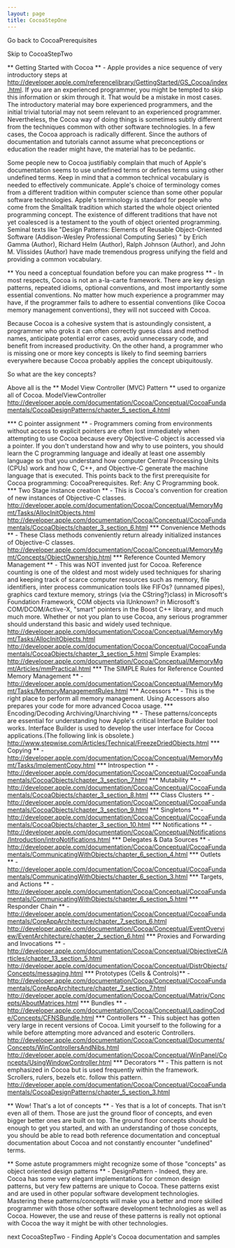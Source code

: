 ```yaml
---
layout: page
title: CocoaStepOne
---
```


Go back to CocoaPrerequisites 

Skip to CocoaStepTwo

** Getting Started with Cocoa ** - Apple provides a nice sequence of very introductory steps at http://developer.apple.com/referencelibrary/GettingStarted/GS_Cocoa/index.html.  If you are an experienced programmer, you might be tempted to skip this information or skim through it.  That would be a mistake in most cases.  The introductory material may bore experienced programmers, and the initial trivial tutorial may not seem relevant to an experienced programmer.  Nevertheless, the Cocoa way of doing things is sometimes subtly different from the techniques common with other software technologies.  In a few cases, the Cocoa approach is radically different.  Since the authors of documentation and tutorials cannot assume what preconceptions or education the reader might have, the material has to be pedantic.

Some people new to Cocoa justifiably complain that much of Apple's documentation seems to use undefined terms or defines terms using other undefined terms.  Keep in mind that a common technical vocabulary is needed to effectively communicate.  Apple's choice of terminology comes from a different tradition within computer science than some other popular software technologies.  Apple's terminology is standard for people who come from the Smalltalk tradition which started the whole object oriented programming concept.  The existence of different traditions that have not yet coalesced is a testament to the youth of object oriented programming.  Seminal texts like "Design Patterns: Elements of Reusable Object-Oriented Software (Addison-Wesley Professional Computing Series) " by Erich Gamma (Author), Richard Helm (Author), Ralph Johnson (Author), and John M. Vlissides (Author) have made tremendous progress unifying the field and providing a common vocabulary.

** You need a conceptual foundation before you can make progress ** - In most respects, Cocoa is not an a-la-carte framework.  There are key design patterns, repeated idioms, optional conventions, and most importantly some essential conventions.  No matter how much experience a programmer may have, if the programmer fails to adhere to essential conventions (like Cocoa memory management conventions), they will not succeed with Cocoa.  

Because Cocoa is a cohesive system that is astoundingly consistent, a programmer who groks it can often correctly guess class and method names,  anticipate potential error cases, avoid unnecessary code, and benefit from increased productivity.  On the other hand, a programmer who is missing one or more key concepts is likely to find seeming barriers everywhere because Cocoa probably applies the concept ubiquitously.

So what are the key concepts?

Above all is the ** Model View Controller (MVC) Pattern ** used to organize all of Cocoa.  ModelViewController http://developer.apple.com/documentation/Cocoa/Conceptual/CocoaFundamentals/CocoaDesignPatterns/chapter_5_section_4.html


*** C pointer assignment ** - Programmers coming from environments without access to explicit pointers are often lost immediately when attempting to use Cocoa because every Objective-C object is accessed via a pointer. If you don't understand how and why to use pointers, you should learn the C programming language and ideally at least one assembly language so that you understand how computer Central Processing Units (CPUs) work and how C, C++, and Objective-C generate the machine language that is executed. This points back to the first prerequisite for Cocoa programming: CocoaPrerequisites. Ref: Any C Programming book.
*** Two Stage instance creation ** - This is Cocoa's convention for creation of new instances of Objective-C classes. http://developer.apple.com/documentation/Cocoa/Conceptual/MemoryMgmt/Tasks/AllocInitObjects.html http://developer.apple.com/documentation/Cocoa/Conceptual/CocoaFundamentals/CocoaObjects/chapter_3_section_6.html
*** Convenience Methods ** - These Class methods conveniently return already initialized instances of Objective-C classes.  http://developer.apple.com/documentation/Cocoa/Conceptual/MemoryMgmt/Concepts/ObjectOwnership.html
*** Reference Counted Memory Management ** - This was NOT invented just for Cocoa. Reference counting is one of the oldest and most widely used techniques for sharing and keeping track of scarce computer resources such as memory, file identifiers, inter process communication tools like FIFOs? (unnamed pipes), graphics card texture memory, strings (via the CString?)class) in Microsoft's Foundation Framework, COM objects via IUnknown? in Microsoft's COM/DCOM/Active-X, "smart" pointers in the Boost C++ library, and much much more. Whether or not you plan to use Cocoa, any serious programmer should understand this basic and widely used technique.  http://developer.apple.com/documentation/Cocoa/Conceptual/MemoryMgmt/Tasks/AllocInitObjects.html http://developer.apple.com/documentation/Cocoa/Conceptual/CocoaFundamentals/CocoaObjects/chapter_3_section_5.html  Simple Examples: http://developer.apple.com/documentation/Cocoa/Conceptual/MemoryMgmt/Articles/mmPractical.html
*** The SIMPLE Rules for Reference Counted Memory Management ** - http://developer.apple.com/documentation/Cocoa/Conceptual/MemoryMgmt/Tasks/MemoryManagementRules.html
*** Accessors ** - This is the right place to perform all memory management.  Using Accessors also prepares your code for more advanced Cocoa usage.
*** Encoding/Decoding Archiving/Unarchiving ** - These patterns/concepts are essential for understanding how Apple's critical Interface Builder tool works.  Interface Builder is used to develop the user interface for Cocoa applications.(The following link is obsolete.)  http://www.stepwise.com/Articles/Technical/FreezeDriedObjects.html
*** Copying ** - http://developer.apple.com/documentation/Cocoa/Conceptual/MemoryMgmt/Tasks/ImplementCopy.html
*** Introspection ** - http://developer.apple.com/documentation/Cocoa/Conceptual/CocoaFundamentals/CocoaObjects/chapter_3_section_7.html
*** Mutability ** - http://developer.apple.com/documentation/Cocoa/Conceptual/CocoaFundamentals/CocoaObjects/chapter_3_section_8.html
*** Class Clusters ** - http://developer.apple.com/documentation/Cocoa/Conceptual/CocoaFundamentals/CocoaObjects/chapter_3_section_9.html
*** Singletons ** - http://developer.apple.com/documentation/Cocoa/Conceptual/CocoaFundamentals/CocoaObjects/chapter_3_section_10.html
*** Notifications ** - http://developer.apple.com/documentation/Cocoa/Conceptual/Notifications/Introduction/introNotifications.html
*** Delegates & Data Sources ** - http://developer.apple.com/documentation/Cocoa/Conceptual/CocoaFundamentals/CommunicatingWithObjects/chapter_6_section_4.html
*** Outlets ** - http://developer.apple.com/documentation/Cocoa/Conceptual/CocoaFundamentals/CommunicatingWithObjects/chapter_6_section_3.html
*** Targets, and Actions ** -
http://developer.apple.com/documentation/Cocoa/Conceptual/CocoaFundamentals/CommunicatingWithObjects/chapter_6_section_5.html
*** Responder Chain ** - http://developer.apple.com/documentation/Cocoa/Conceptual/CocoaFundamentals/CoreAppArchitecture/chapter_7_section_6.html http://developer.apple.com/documentation/Cocoa/Conceptual/EventOverview/EventArchitecture/chapter_2_section_6.html
*** Proxies and Forwarding and Invocations ** - http://developer.apple.com/documentation/Cocoa/Conceptual/ObjectiveC/Articles/chapter_13_section_5.html
http://developer.apple.com/documentation/Cocoa/Conceptual/DistrObjects/Concepts/messaging.html 
*** Prototypes (Cells & Controls)** - http://developer.apple.com/documentation/Cocoa/Conceptual/CocoaFundamentals/CoreAppArchitecture/chapter_7_section_7.html
http://developer.apple.com/documentation/Cocoa/Conceptual/Matrix/Concepts/AboutMatrices.html
*** Bundles ** - http://developer.apple.com/documentation/Cocoa/Conceptual/LoadingCode/Concepts/CFNSBundle.html
*** Controllers ** - This subject has gotten very large in recent versions of Cocoa. Limit yourself to the following for a while before attempting more advanced and esoteric Controllers. http://developer.apple.com/documentation/Cocoa/Conceptual/Documents/Concepts/WinControllersAndNibs.html http://developer.apple.com/documentation/Cocoa/Conceptual/WinPanel/Concepts/UsingWindowController.html 
*** Decorators ** - This pattern is not emphasized in Cocoa but is used frequently within the framework.  Scrollers, rulers, bezels etc. follow this pattern. http://developer.apple.com/documentation/Cocoa/Conceptual/CocoaFundamentals/CocoaDesignPatterns/chapter_5_section_3.html 


** Wow! That's a lot of concepts ** - Yes that is a lot of concepts. That isn't even all of them. Those are just the ground floor of concepts, and even bigger better ones are built on top. The ground floor concepts should be enough to get you started, and with an understanding of those concepts, you should be able to read both reference documentation and conceptual documentation about Cocoa and not constantly encounter "undefined" terms.

** Some astute programmers might recognize some of those "concepts" as object oriented design patterns ** - DesignPattern - Indeed, they are. Cocoa has some very elegant implementations for common design patterns, but very few patterns are unique to Cocoa. These patterns exist and are used in other popular software development technologies. Mastering these patterns/concepts will make you a better and more skilled programmer with those other software development technologies as well as Cocoa. However, the use and reuse of these patterns is really not optional with Cocoa the way it might be with other technologies.

next CocoaStepTwo - Finding Apple's Cocoa documentation and samples


